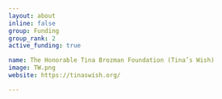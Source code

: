 ```yaml
---
layout: about
inline: false
group: Funding
group_rank: 2
active_funding: true

name: The Honorable Tina Brozman Foundation (Tina’s Wish)
image: TW.png
website: https://tinaswish.org/

---
```

